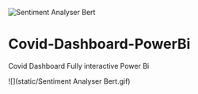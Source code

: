 ![Sentiment Analyser Bert](https://user-images.githubusercontent.com/61107453/132051991-78f9cb77-038d-4855-88e5-8ea8eda290c8.gif)
# Covid-Dashboard-PowerBi
Covid Dashboard Fully interactive Power Bi

![](static/Sentiment Analyser Bert.gif)
